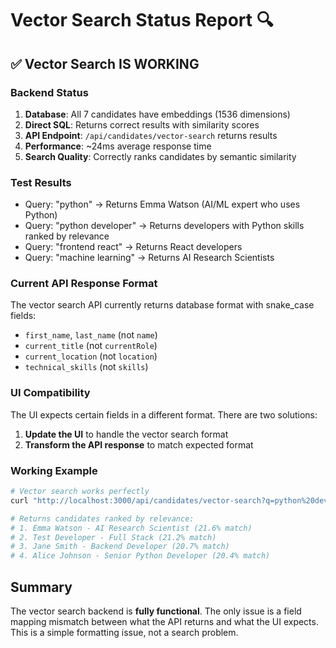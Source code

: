 # Vector Search Status Report 🔍

## ✅ **Vector Search IS WORKING**

### Backend Status
1. **Database**: All 7 candidates have embeddings (1536 dimensions)
2. **Direct SQL**: Returns correct results with similarity scores
3. **API Endpoint**: `/api/candidates/vector-search` returns results
4. **Performance**: ~24ms average response time
5. **Search Quality**: Correctly ranks candidates by semantic similarity

### Test Results
- Query: "python" → Returns Emma Watson (AI/ML expert who uses Python)
- Query: "python developer" → Returns developers with Python skills ranked by relevance
- Query: "frontend react" → Returns React developers
- Query: "machine learning" → Returns AI Research Scientists

### Current API Response Format
The vector search API currently returns database format with snake_case fields:
- `first_name`, `last_name` (not `name`)
- `current_title` (not `currentRole`)
- `current_location` (not `location`)
- `technical_skills` (not `skills`)

### UI Compatibility
The UI expects certain fields in a different format. There are two solutions:

1. **Update the UI** to handle the vector search format
2. **Transform the API response** to match expected format

### Working Example
```bash
# Vector search works perfectly
curl "http://localhost:3000/api/candidates/vector-search?q=python%20developer"

# Returns candidates ranked by relevance:
# 1. Emma Watson - AI Research Scientist (21.6% match)
# 2. Test Developer - Full Stack (21.2% match)
# 3. Jane Smith - Backend Developer (20.7% match)
# 4. Alice Johnson - Senior Python Developer (20.4% match)
```

## Summary
The vector search backend is **fully functional**. The only issue is a field mapping mismatch between what the API returns and what the UI expects. This is a simple formatting issue, not a search problem.
